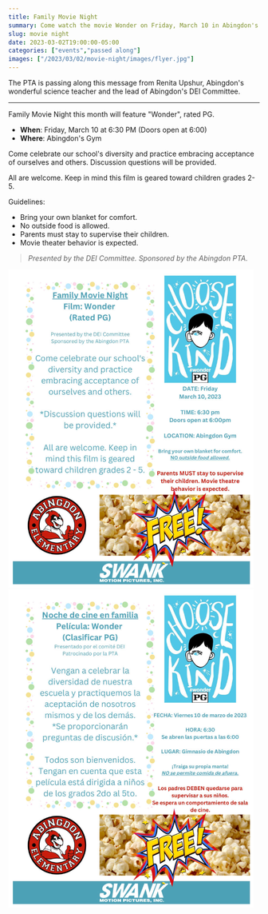 ```yaml
--- 
title: Family Movie Night
summary: Come watch the movie Wonder on Friday, March 10 in Abingdon's gym.
slug: movie night
date: 2023-03-02T19:00:00-05:00
categories: ["events","passed along"]
images: ["/2023/03/02/movie-night/images/flyer.jpg"]
---
```


The PTA is passing along this message from Renita Upshur, Abingdon's wonderful science teacher and the lead of Abingdon's DEI Committee.

---

Family Movie Night this month will feature "Wonder", rated PG. 

- **When**: Friday, March 10 at 6:30 PM (Doors open at 6:00)
- **Where**: Abingdon's Gym

Come celebrate our school's diversity and practice embracing acceptance of ourselves and others. Discussion questions will be provided.

All are welcome. Keep in mind this film is geared toward children grades 2-5.

Guidelines:
- Bring your own blanket for comfort.
- No outside food is allowed.
- Parents must stay to supervise their children.
- Movie theater behavior is expected.

> *Presented by the DEI Committee. Sponsored by the Abingdon PTA.*

<a href="images/flyer.jpg"><img src="images/flyer.jpg" alt="Movie Night flyer" height="637" width="492"></a>
<a href="images/flyer-es.jpg"><img src="images/flyer-es.jpg" alt="Movie Night flyer" height="637" width="492"></a>

<!--

{{< imagehalf src="images/flyer.jpg" alt="Movie Night flyer" >}}
{{< imagehalf src="images/flyer-es.jpg" alt="Movie Night flyer in Spanish" >}}

-->